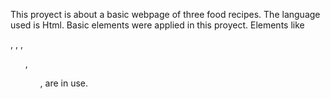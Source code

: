 This proyect is about a basic webpage of three food recipes.
The language used is Html.
Basic elements were applied in this proyect. 
Elements like <p>, <a>, <img>, <ol>, <ul>, are in use. 
